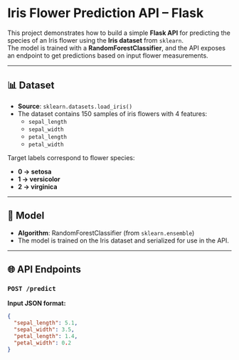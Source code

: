# Iris Flower Prediction API – Flask  

This project demonstrates how to build a simple **Flask API** for predicting the species of an Iris flower using the **Iris dataset** from `sklearn`.  
The model is trained with a **RandomForestClassifier**, and the API exposes an endpoint to get predictions based on input flower measurements.  

---

## 📊 Dataset  

- **Source**: `sklearn.datasets.load_iris()`  
- The dataset contains 150 samples of iris flowers with 4 features:  
  - `sepal_length`  
  - `sepal_width`  
  - `petal_length`  
  - `petal_width`  

Target labels correspond to flower species:  
- **0 → setosa**  
- **1 → versicolor**  
- **2 → virginica**  

---

## 🧠 Model  

- **Algorithm**: RandomForestClassifier (from `sklearn.ensemble`)  
- The model is trained on the Iris dataset and serialized for use in the API.  

---

## 🌐 API Endpoints  

### `POST /predict`  

**Input JSON format:**  

```json
{
  "sepal_length": 5.1,
  "sepal_width": 3.5,
  "petal_length": 1.4,
  "petal_width": 0.2
}
